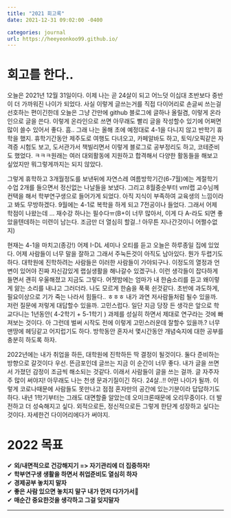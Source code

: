 ```yaml
---
title: "2021 회고록"
date: 2021-12-31 09:02:00 -0400

categories: journal
url: https://heeyeonkoo99.github.io/
---
```


# 회고를 한다..
오늘은 2021년 12월 31일이다. 이제 나는 곧 24살이 되고 어느덧 이십대 초반보다 중반이 더 가까워진 나이가 되었다. 사실 이렇게 글쓰는거를 직접 다이어리로 손글씨 쓰는걸 선호하는 편이긴한데 오늘은 그냥 간만에
github 블로그에 글하나 올릴겸, 이렇게 온라인으로 글을 쓴다. 이렇게 온라인으로 쓰면 아무래도 빨리 글을 작성할수 있기에 어쩌면 많이 쓸수 있어서 좋다. 흠.. 그래 나는 올해 초에 예정대로 4-1을 다니지 않고
반학기 휴학을 했지. 휴학기간동안 제주도로 여행도 다녀오고, 카페알바도 하고, 토익/오픽같은 자격증 시험도 보고, 도서관가서 책빌리면서 이렇게 블로그로 공부정리도 하고, 코테준비도 했었다. ㅋㅋㅋ원래는
여러 대외활동에 지원하고 합격해서 다양한 활동들을 해보고 싶었지만 뭐그렇게까지는 되지 않았다. 

그렇게 휴학하고 3개월정도를 보낸뒤에 자연스레 여름방학기간(6-7월)에는 계절학기 수업 2개를 들으면서 정신없는 나날들을 보냈다. 그리고 8월중순부터 vml랩 교수님께 컨택을 해서 학부연구생으로 들어가게 되었다.
아직 지식이 부족하여 교육생의 느낌이라고 봐도 무방하겠다. 9월에는 4-1로 복학을 하게 되고 7전공이나 들었다. 그래서 어제 학점이 나왔는데 ... 재수강 하나는 필수다ㅠ(B+이 너무 많아서, 이게 다 A-라도 되면
좋았을텐데하는 미련이 남는다. 조금만 더 열심히 할걸..! 아무튼 지나간것이니 어쩔수없지)

현재는 4-1을 마치고(종강!) 어제 I-DL 세미나 오티를 듣고 오늘은 하루종일 집에 있었다. 어제 사람들이 너무 말을 잘하고 그래서 주눅든것이 아직도 남아있다. 뭔가 두렵기도 하다. 대학원에 진학하려는 사람들은
이러한 사람들이 가야되구나. 이정도의 열정과 언변이 있어야 진짜 자신감있게 랩실생활을 해나갈수 있겠구나. 이런 생각들이 잡다하게 들면서 괜히 우울해졌고 지금도 그렇다. 어젯밤에는 엄마가 내 한숨소리를 듣고
왜이렇게 앓는 소리를 내냐고 그러더라. 나도 모르게 한숨을 푹푹 쉰것같다. 초반에 과도하게, 필요이상으로 기가 죽는 나라서 힘들다.. ㅎㅎㅎ 내가 과연 저사람들처럼 될수 있을까. 저런 질문에 저렇게 대답할수 있을까. 고민스럽다. 일단 지금 당장 든 생각은
앞으로 학교다니는 1년동안( 4-2학기 + 5-1학기 ) 과제를 성실히 하면서 제대로 연구라는 것에 빠져보는 것이다. 아 그런데 벌써 시작도 전에 이렇게 고민스러운데 잘할수 있을까.? 너무 맨땅에 헤딩같고
어지럽기도 하다. 방학동안 혼자서 몇시간동안 개념숙지에 대한 공부를 충분히 하도록 하자.

2022년에는 내가 취업을 하든, 대학원에 진학하든 딱 결정이 될것이다. 둘다 준비하는 방향으로 갈것이다 우선. 뜬금포인데 글쓰는 지금 이 순간이 너무 좋다. 내가 글을 쓰면서 가졌던 감정이 조금씩 해소되는 것같다.
이래서 사람들이 글을 쓰는 걸까. 글 자주자주 많이 써야지! 아무래도 나는 천생 문과기질이긴 하다. 24살..!! 어떤 나이가 될까. 이렇게 코로나때문에 사람들도 못만나고 점점 혼자만의 공간에 있는기분이라
답답하기도 하다. 내년 1학기부터는 그래도 대면할줄 알았는데 오미크론때문에 오리무중이다. 더 발전하고 더 성숙해지고 싶다. 외적으로든, 정신적으로든 그렇게 한단계 성장하고 싶다는 것이다. 자세한건
다이어리에다가 써야지.


# 2022 목표  
✔ __외/내면적으로 건강해지기 => 자기관리에 더 집중하자!__  
✔ __학부연구생 생활을 하면서 취업준비도 열심히 하자__  
✔ __경제공부 놓치지 말자__  
✔ __좋은 사람 있으면 놓치지 말구 내가 먼저 다가가서🤭__  
✔ __매순간 중요한것을 생각하고 그걸 잊지말자__  

-------


 


[jekyll-docs]: https://jekyllrb.com/docs/home
[jekyll-gh]:   https://github.com/jekyll/jekyll
[jekyll-talk]: https://talk.jekyllrb.com/

